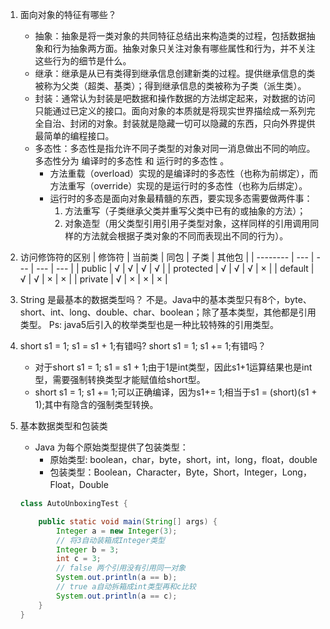 1. 面向对象的特征有哪些？
    + 抽象：抽象是将一类对象的共同特征总结出来构造类的过程，包括数据抽象和行为抽象两方面。抽象对象只关注对象有哪些属性和行为，并不关注这些行为的细节是什么。
    + 继承：继承是从已有类得到继承信息创建新类的过程。提供继承信息的类被称为父类（超类、基类）；得到继承信息的类被称为子类（派生类）。
    + 封装：通常认为封装是吧数据和操作数据的方法绑定起来，对数据的访问只能通过已定义的接口。面向对象的本质就是将现实世界描绘成一系列完全自治、封闭的对象。封装就是隐藏一切可以隐藏的东西，只向外界提供最简单的编程接口。
    + 多态性：多态性是指允许不同子类型的对象对同一消息做出不同的响应。多态性分为 编译时的多态性 和 运行时的多态性 。
        * 方法重载（overload）实现的是编译时的多态性（也称为前绑定），而方法重写（override）实现的是运行时的多态性（也称为后绑定）。
        * 运行时的多态是面向对象最精髓的东西，要实现多态需要做两件事：
            1. 方法重写（子类继承父类并重写父类中已有的或抽象的方法）；
            2. 对象造型（用父类型引用引用子类型对象，这样同样的引用调用同样的方法就会根据子类对象的不同而表现出不同的行为）。
    
1. 访问修饰符的区别
    | 修饰符 | 当前类 | 同包 | 子类 | 其他包 | 
    | -------- | --- | --- | --- | --- |
    | public | √ | √ | √ | √ | 
    | protected | √ | √ | √ | × | 
    | default | √ | √ | × | × | 
    | private | √ | × | × | × | 

1. String 是最基本的数据类型吗？
    不是。Java中的基本类型只有8个，byte、short、int、long、double、char、boolean；除了基本类型，其他都是引用类型。
    Ps: java5后引入的枚举类型也是一种比较特殊的引用类型。

1. short s1 = 1; s1 = s1 + 1;有错吗? short s1 = 1; s1 += 1;有错吗？
    + 对于short s1 = 1; s1 = s1 + 1;由于1是int类型，因此s1+1运算结果也是int 型，需要强制转换类型才能赋值给short型。
    + short s1 = 1; s1 += 1;可以正确编译，因为s1+= 1;相当于s1 = (short)(s1 + 1);其中有隐含的强制类型转换。

1. 基本数据类型和包装类
    + Java 为每个原始类型提供了包装类型： 
        - 原始类型: boolean，char，byte，short，int，long，float，double 
        - 包装类型：Boolean，Character，Byte，Short，Integer，Long，Float，Double
    ```java
    class AutoUnboxingTest {

        public static void main(String[] args) {
            Integer a = new Integer(3);
            // 将3自动装箱成Integer类型
            Integer b = 3;
            int c = 3;
            // false 两个引用没有引用同一对象
            System.out.println(a == b);
            // true a自动拆箱成int类型再和c比较
            System.out.println(a == c);
        }
    }
    ```
